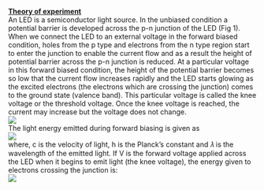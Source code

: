 <b><U>Theory of experiment</U></b><br>
An LED is a semiconductor light source. In the unbiased condition a potential barrier is developed across the p-n junction of the LED (Fig 1). When we connect the LED to an external voltage in the forward biased condition, holes from the p type and electrons from the n type region start to enter the junction to enable the current flow and as a result the height of potential barrier across the p-n junction is reduced. At a particular voltage in this forward biased condition, the height of the potential barrier becomes so low that the current flow increases rapidly and the LED starts glowing as the excited electrons (the electrons which are crossing the junction) comes to the ground state (valence band). This particular voltage is called the knee voltage or the threshold voltage. Once the knee voltage is reached, the current may increase but the voltage does not change. <br>
<image src="images/image 1.PNG"><br>
The light energy emitted during forward biasing is given as <br>
<image src="images/image2.png"><br>
where, c is the velocity of light, h is the Planck’s constant and 𝜆 is the wavelength of the emitted light. If V is the forward voltage applied across the LED when it begins to emit light (the knee voltage), the energy given to electrons crossing the junction is:  <br>
<image src="images/image3.png">
